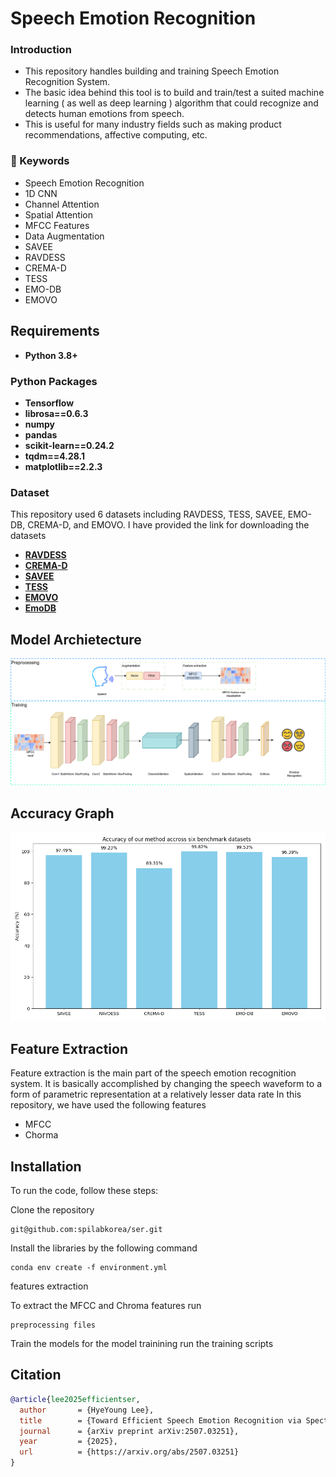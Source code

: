 # Speech Emotion Recognition

### Introduction

- This repository handles building and training Speech Emotion Recognition System.
- The basic idea behind this tool is to build and train/test a suited machine learning ( as well as deep learning ) algorithm that could recognize and detects human emotions from speech.
- This is useful for many industry fields such as making product recommendations, affective computing, etc.
  
### 📌 Keywords
- Speech Emotion Recognition
- 1D CNN
- Channel Attention
- Spatial Attention
- MFCC Features
- Data Augmentation
-  SAVEE
-  RAVDESS
-  CREMA-D
-  TESS
-  EMO-DB
-  EMOVO

## Requirements
- **Python 3.8+**
### Python Packages
- **Tensorflow**
- **librosa==0.6.3**
- **numpy**
- **pandas**
- **scikit-learn==0.24.2**
- **tqdm==4.28.1**
- **matplotlib==2.2.3**

### Dataset
This repository used 6 datasets including RAVDESS, TESS, SAVEE, EMO-DB, CREMA-D, and EMOVO.
I have provided the link for downloading the datasets 
- [**RAVDESS**](https://www.kaggle.com/code/shivamburnwal/speech-emotion-recognition)
- [**CREMA-D**](https://www.kaggle.com/datasets/ejlok1/cremad)
- [**SAVEE**](https://www.kaggle.com/datasets/ejlok1/surrey-audiovisual-expressed-emotion-savee)
- [**TESS**](https://www.kaggle.com/datasets/ejlok1/toronto-emotional-speech-set-tess)
- [**EMOVO**](https://www.kaggle.com/datasets/sourabhy/emovo-italian-ser-dataset)
- [**EmoDB**](https://www.kaggle.com/datasets/piyushagni5/berlin-database-of-emotional-speech-emodb)
## Model Archietecture
![](figure/archietecture.png?raw=true)
## Accuracy Graph
![](figure/comparions_graph.png?raw=true)
## Feature Extraction
Feature extraction is the main part of the speech emotion recognition system. It is basically accomplished by changing the speech waveform to a form of parametric representation at a relatively lesser data rate
In this repository, we have used the following features
- MFCC
- Chorma
## Installation

To run the code, follow these steps:

Clone the repository 

```
git@github.com:spilabkorea/ser.git
```
Install the libraries by the following command
```
conda env create -f environment.yml
```
features extraction

To extract the MFCC and Chroma features run
```
preprocessing files
```
Train the models
for the model trainining run the training scripts
## Citation
```bibtex
@article{lee2025efficientser,
  author       = {HyeYoung Lee},
  title        = {Toward Efficient Speech Emotion Recognition via Spectral Learning and Attention},
  journal      = {arXiv preprint arXiv:2507.03251},
  year         = {2025},
  url          = {https://arxiv.org/abs/2507.03251}
}
